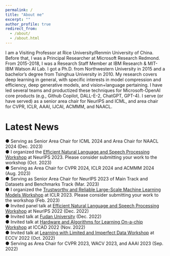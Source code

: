 ```yaml
---
permalink: /
title: "About me"
excerpt: ""
author_profile: true
redirect_from: 
  - /about/
  - /about.html
---
```


I am a Visiting Professor at Rice University/Renmin University of China. Before that, I was a Principal Researcher at Microsoft Research Redmond. From 2015-2018, I was a Research Staff Member at IBM Research & MIT-IBM Watson AI Lab. I got a Ph.D. from Northwestern University in 2015 and a bachelor’s degree from Tsinghua University in 2010. My research covers deep learning in general, with specific interests in model compression and efficiency, deep generative models, and vision+language pertaining. I have led several teams and productized these techniques for Microsoft-OpenAI core products (e.g., Github Copilot, DALL-E-2, ChatGPT, GPT-4). I serve (or have served) as a senior area chair for NeurIPS and ICML, and area chair for CVPR, ICLR, AAAI, IJCAI, ACMMM, and NAACL.

Latest News
======
● Serving as Senior Area Chair for ICML 2024 and Area Chair for NAACL 2024 (Dec. 2023) <br>
● I organized the [Efficient Natural Language and Speech Processing Workshop](https://neurips2023-enlsp.github.io/) at NeurIPS 2023. Please consider submitting your work to the workshop (Oct. 2023) <br>
● Serving as Area Chair for CVPR 2024, ICLR 2024 and ACMMM 2024 (Aug. 2023) <br>
● Serving as Senior Area Chair for NeurIPS 2023 of Main Track and Datasets and Benchmarks Track (Mar. 2023) <br>
● I organized the [Trustworthy and Reliable Large-Scale Machine Learning Models Workshop](https://rtml-iclr2023.github.io/cfp.html) at ICLR 2023. Please consider submitting your work to the workshop (Feb. 2023) <br>
● Invited panel talk at [Efficient Natural Language and Speech Processing Workshop](https://sites.google.com/rice.edu/iccad-halo-2022/schedule?authuser=0) at NeurIPS 2022 (Dec. 2022) <br>
● Invited talk at [Fudan University](https://mp.weixin.qq.com/s/OOIV_Byo6_3g8qLVtFEPpA) (Dec. 2022)<br>
● Invited talk at [Hardware and Algorithms for Learning On-a-chip Workshop](https://sites.google.com/rice.edu/iccad-halo-2022/schedule?authuser=0) at ICCAD 2022 (Nov. 2022) <br>
● Invited talk at [Learning with Limited and Imperfect Data Workshop](https://eccv2022.ecva.net/program/workshop-schedule/) at ECCV 2022 (Oct. 2022) <br>
● Serving as Area Chair for CVPR 2023, WACV 2023, and AAAI 2023 (Sep. 2022) <br>
